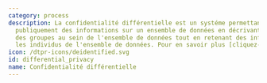 ```yaml
---
category: process
description: La confidentialité différentielle est un systéme permettant de partager
  publiquement des informations sur un ensemble de données en décrivant les caractéristiques
  des groupes au sein de l'ensemble de données tout en retenant des informations sur
  les individus de l'ensemble de données. Pour en savoir plus [cliquez-ici](https://fr.wikipedia.org/wiki/Confidentialité_différentielle).
icon: /dtpr-icons/deidentified.svg
id: differential_privacy
name: Confidentialité différentielle
---
```

